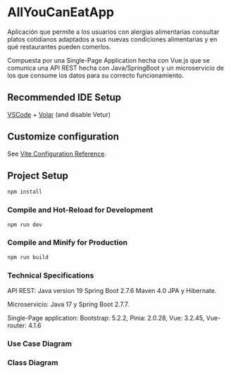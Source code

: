 # AllYouCanEatApp

Aplicación que permite a los usuarios con alergias alimentarias consultar platos cotidianos adaptados a sus nuevas condiciones alimentarias y en qué restaurantes pueden comerlos. 

Compuesta por una Single-Page Application hecha con Vue.js que se comunica una API REST hecha con Java/SpringBoot y un microservicio de los que consume los datos para su correcto funcionamiento.


## Recommended IDE Setup

[VSCode](https://code.visualstudio.com/) + [Volar](https://marketplace.visualstudio.com/items?itemName=Vue.volar) (and disable Vetur) 

## Customize configuration

See [Vite Configuration Reference](https://vitejs.dev/config/).

## Project Setup

```sh
npm install
```

### Compile and Hot-Reload for Development

```sh
npm run dev
```

### Compile and Minify for Production

```sh
npm run build
```
### Technical Specifications

API REST: Java version 19 Spring Boot 2.7.6 Maven 4.0 JPA y Hibernate.

Microservicio: Java 17 y Spring Boot 2.7.7.

Single-Page application: Bootstrap: 5.2.2, Pinia: 2.0.28, Vue: 3.2.45, Vue-router: 4.1.6

### Use Case Diagram



### Class Diagram

